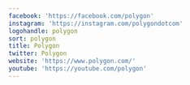 ```yaml
---
facebook: 'https://facebook.com/polygon'
instagram: 'https://instagram.com/polygondotcom'
logohandle: polygon
sort: polygon
title: Polygon
twitter: Polygon
website: 'https://www.polygon.com/'
youtube: 'https://youtube.com/polygon'
---
```


